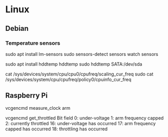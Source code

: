 # Linux

## Debian

### Temperature sensors
sudo apt install lm-sensors
sudo sensors-detect
sensors
watch sensors

sudo apt install hddtemp
hddtemp
sudo hddtemp SATA:/dev/sda

cat /sys/devices/system/cpu/cpu0/cpufreq/scaling_cur_freq
sudo cat /sys/devices/system/cpu/cpufreq/policy0/cpuinfo_cur_freq

## Raspberry Pi
vcgencmd measure_clock arm

vcgencmd get_throttled
Bit field
0: under-voltage
1: arm frequency capped
2: currently throttled 
16: under-voltage has occurred
17: arm frequency capped has occurred
18: throttling has occurred

